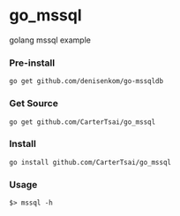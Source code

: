 # go_mssql
golang mssql example

### Pre-install
    go get github.com/denisenkom/go-mssqldb
    
### Get Source 
    go get github.com/CarterTsai/go_mssql
  
### Install 
    go install github.com/CarterTsai/go_mssql
  
### Usage
    $> mssql -h

